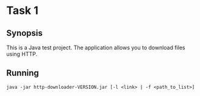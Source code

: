 Task 1
======

## Synopsis

This is a Java test project. The application allows you to download files using HTTP.

## Running

    java -jar http-downloader-VERSION.jar [-l <link> | -f <path_to_list>]
    
